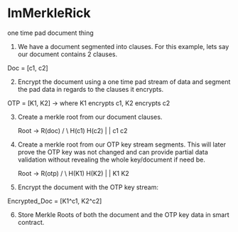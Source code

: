 # ImMerkleRick
one time pad document thing


1. We have a document segmented into clauses.  For this example, lets say our document contains 2 clauses.

Doc = [c1, c2]

2. Encrypt the document using a one time pad stream of data and segment the pad data in regards to the clauses it encrypts.

  OTP = [K1, K2]   -> where K1 encrypts c1, K2 encrypts c2

3. Create a merkle root from our document clauses.

     Root -> R(doc)
     /  \ 
  H(c1) H(c2)
   |     |
   c1    c2
   
   
4. Create a merkle root from our OTP key stream segments.  This will later prove the OTP key was not changed and can provide partial data validation without revealing the whole key/document if need be.

     Root -> R(otp)
     /  \ 
  H(K1) H(K2)
   |     |
   K1    K2
   
   
5. Encrypt the document with the OTP key stream:
  
  Encrypted_Doc = [K1^c1, K2^c2]
  
  
6. Store Merkle Roots of both the document and the OTP key data in smart contract.

